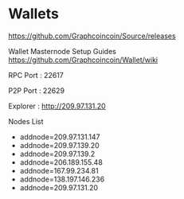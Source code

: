 # Wallets

https://github.com/Graphcoincoin/Source/releases

Wallet Masternode Setup Guides https://github.com/Graphcoincoin/Wallet/wiki

RPC Port : 22617

P2P Port : 22629

Explorer : http://209.97.131.20

Nodes List 

* addnode=209.97.131.147
* addnode=209.97.139.20
* addnode=209.97.139.2
* addnode=206.189.155.48
* addnode=167.99.234.81
* addnode=138.197.146.236
* addnode=209.97.131.20
